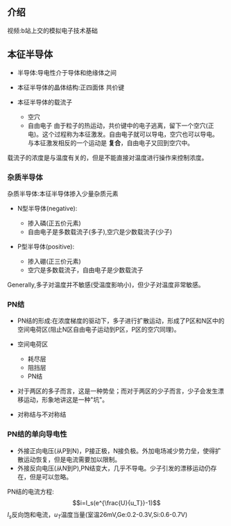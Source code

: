 ## 介绍  
视频:b站上交的模拟电子技术基础   

## 本征半导体  

- 半导体:导电性介于导体和绝缘体之间
- 本征半导体的晶体结构:正四面体 共价键

- 本征半导体的载流子
    - 空穴
    - 自由电子
由于粒子的热运动，共价键中的电子逃离，留下一个空穴(正电)。这个过程称为本征激发。自由电子就可以导电，空穴也可以导电。  
与本征激发相反的一个运动是 __复合__，自由电子又回到空穴中。

载流子的浓度是与温度有关的，但是不能直接对温度进行操作来控制浓度。

### 杂质半导体  

杂质半导体:本征半导体掺入少量杂质元素

- N型半导体(negative):
    - 掺入磷(正五价元素)
    - 自由电子是多数载流子(多子),空穴是少数载流子(少子)

- P型半导体(positive):
    - 掺入硼(正三价元素)
    - 空穴是多数载流子，自由电子是少数载流子

Generally,多子对温度并不敏感(受温度影响小)，但少子对温度非常敏感。

### PN结  

- PN结的形成:在浓度梯度的驱动下，多子进行扩散运动，形成了P区和N区中的空间电荷区(阻止N区自由电子运动到P区，P区的空穴同理)。

- 空间电荷区
    - 耗尽层
    - 阻挡层
    - PN结

- 对于两区的多子而言，这是一种势垒；而对于两区的少子而言，少子会发生漂移运动，形象地讲这是一种"坑"。

- 对称结与不对称结

### PN结的单向导电性

- 外接正向电压(从P到N)，P接正极，N接负极。外加电场减少势力垒，使得扩散运动恢复，但是电流需要加以限制。
- 外接反向电压(从N到P),PN结变大，几乎不导电。少子引发的漂移运动仍存在，但是可以忽略。

PN结的电流方程:$$i=I_s(e^{\frac{U}{u_T}}-1)$$
$I_s$反向饱和电流，$u_T$温度当量(室温26mV,Ge:0.2-0.3V,Si:0.6-0.7V)